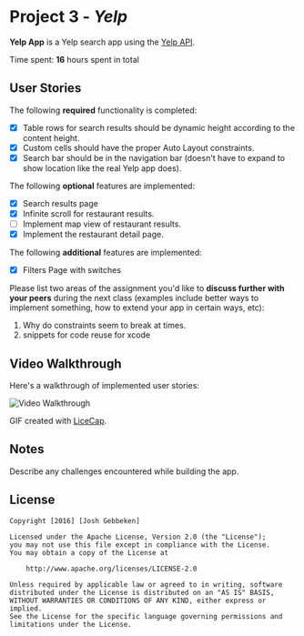 # Project 3 - *Yelp*

**Yelp App** is a Yelp search app using the [Yelp API](http://www.yelp.com/developers/documentation/v2/search_api).

Time spent: **16** hours spent in total

## User Stories

The following **required** functionality is completed:

- [x] Table rows for search results should be dynamic height according to the content height.
- [x] Custom cells should have the proper Auto Layout constraints.
- [x] Search bar should be in the navigation bar (doesn't have to expand to show location like the real Yelp app does).

The following **optional** features are implemented:

- [x] Search results page
- [x] Infinite scroll for restaurant results.
- [ ] Implement map view of restaurant results.
- [x] Implement the restaurant detail page.

The following **additional** features are implemented:

- [x] Filters Page with switches

Please list two areas of the assignment you'd like to **discuss further with your peers** during the next class (examples include better ways to implement something, how to extend your app in certain ways, etc):

1. Why do constraints seem to break at times.
2. snippets for code reuse for xcode

## Video Walkthrough 

Here's a walkthrough of implemented user stories:


<img src='http://i1175.photobucket.com/albums/r631/silentcid/walkthrough5_zpsxncomxzo.gif' title='Video Walkthrough' width='' alt='Video Walkthrough' />


GIF created with [LiceCap](http://www.cockos.com/licecap/).

## Notes

Describe any challenges encountered while building the app.

## License

    Copyright [2016] [Josh Gebbeken]

    Licensed under the Apache License, Version 2.0 (the "License");
    you may not use this file except in compliance with the License.
    You may obtain a copy of the License at

        http://www.apache.org/licenses/LICENSE-2.0

    Unless required by applicable law or agreed to in writing, software
    distributed under the License is distributed on an "AS IS" BASIS,
    WITHOUT WARRANTIES OR CONDITIONS OF ANY KIND, either express or implied.
    See the License for the specific language governing permissions and
    limitations under the License.
